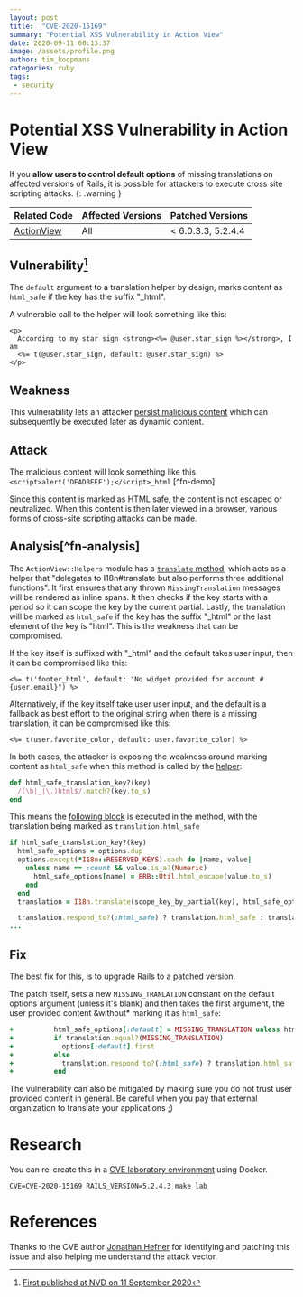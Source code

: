 ```yaml
---
layout: post
title:  "CVE-2020-15169"
summary: "Potential XSS Vulnerability in Action View"
date: 2020-09-11 00:13:37
image: /assets/profile.png
author: tim_koopmans
categories: ruby
tags:
 - security
---
```

# Potential XSS Vulnerability in Action View

If you **allow users to control default options** of missing translations on affected versions of Rails, it is possible for attackers to execute cross site scripting attacks.
{: .warning }

<script id="asciicast-VVnc3ItIsDe7PgbRxtASUByTH" src="https://asciinema.org/a/VVnc3ItIsDe7PgbRxtASUByTH.js" async></script>
<table>
  <thead>
    <tr>
      <th>Related Code</th>
      <th>Affected Versions</th>
      <th>Patched Versions</th>
    </tr>
  </thead>
  <tbody>
    <tr>
      <td>
        <i class="devicon-ruby-plain"></i>
        <a href="https://api.rubyonrails.org/classes/ActionView.html">ActionView</a>
      </td>
      <td>
        All
      </td>
      <td>
        < 6.0.3.3, 5.2.4.4
      </td>
    </tr>
  </tbody>
</table>

## Vulnerability[^fn-nist]

The `default` argument to a translation helper by design, marks content as `html_safe` if the key has the suffix "_html".

A vulnerable call to the helper will look something like this:

```erb
<p>
  According to my star sign <strong><%= @user.star_sign %></strong>, I am
  <%= t(@user.star_sign, default: @user.star_sign) %>
</p>
```

## Weakness

This vulnerability lets an attacker [persist malicious content](https://cwe.mitre.org/data/definitions/79.html) which can subsequently be executed later as dynamic content.

## Attack

The malicious content will look something like this `<script>alert('DEADBEEF');</script>_html` [^fn-demo]:

Since this content is marked as HTML safe, the content is not escaped or neutralized. When this content is then later viewed in a browser, various forms of cross-site scripting attacks can be made.

## Analysis[^fn-analysis]

The `ActionView::Helpers` module has a [`translate` method](https://github.com/rails/rails/blob/v5.2.4.3/actionview/lib/action_view/helpers/translation_helper.rb#L60), which acts as a helper that "delegates to I18n#translate but also performs three additional
functions". It first ensures that any thrown `MissingTranslation` messages will be rendered as inline spans. It then checks if the key starts with a period so it can scope the key by the current partial. Lastly, the translation will be marked as `html_safe` if the key has the suffix "_html" or the last element of the key is "html". This is the weakness that can be compromised.

If the key itself is suffixed with "_html" and the default takes user input, then it can be compromised like this:

```erb
<%= t('footer_html', default: "No widget provided for account #{user.email}") %>
```

Alternatively, if the key itself take user user input, and the default is a fallback as best effort to the original string when there is a missing translation, it can be compromised like this:

```erb
<%= t(user.favorite_color, default: user.favorite_color) %>
```

In both cases, the attacker is exposing the weakness around marking content as `html_safe` when this method is called by the [helper](https://github.com/rails/rails/blob/v5.2.4.3/actionview/lib/action_view/helpers/translation_helper.rb#L136):

```ruby
def html_safe_translation_key?(key)
  /(\b|_|\.)html$/.match?(key.to_s)
end
```

This means the [following block](https://github.com/rails/rails/blob/v5.2.4.3/actionview/lib/action_view/helpers/translation_helper.rb#L80-L90) is executed in the method, with the translation being marked as `translation.html_safe`

```ruby
if html_safe_translation_key?(key)
  html_safe_options = options.dup
  options.except(*I18n::RESERVED_KEYS).each do |name, value|
    unless name == :count && value.is_a?(Numeric)
      html_safe_options[name] = ERB::Util.html_escape(value.to_s)
    end
  end
  translation = I18n.translate(scope_key_by_partial(key), html_safe_options.merge(raise: i18n_raise))

  translation.respond_to?(:html_safe) ? translation.html_safe : translation
...
```

## Fix

The best fix for this, is to upgrade Rails to a patched version.

The patch itself, sets a new `MISSING_TRANLATION` constant on the default options argument (unless it's blank) and then takes the first argument, the user provided content &without* marking it as `html_safe`:

```ruby
+          html_safe_options[:default] = MISSING_TRANSLATION unless html_safe_options[:default].blank?
+          if translation.equal?(MISSING_TRANSLATION)
+            options[:default].first
+          else
+            translation.respond_to?(:html_safe) ? translation.html_safe : translation
+          end
```

The vulnerability can also be mitigated by making sure you do not trust user provided content in general. Be careful when you pay that external organization to translate your applications ;)

# Research

You can re-create this in a [CVE laboratory environment](https://github.com/correkthorse/rails-cve-testing) using Docker.

    CVE=CVE-2020-15169 RAILS_VERSION=5.2.4.3 make lab

# References

Thanks to the CVE author [Jonathan Hefner](https://jonathan.hefner.pro/) for identifying and patching this issue and also helping me understand the attack vector.

[^fn-nist]: [First published at NVD on 11 September 2020](https://nvd.nist.gov/vuln/detail/CVE-2020-15169)
[^fn-analyis]: [CVE-2020-15169 - Potential XSS vulnerability in Action View](https://github.com/rails/rails/security/advisories/GHSA-cfjv-5498-mph5)
